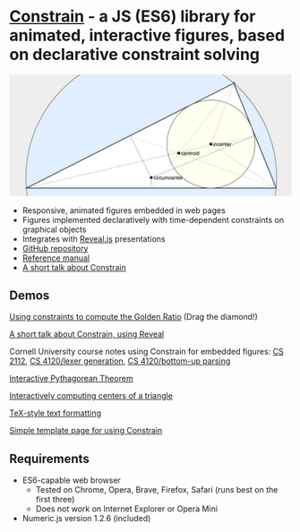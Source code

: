# [Constrain](https://andrewcmyers.github.io/constrain/) - a JS (ES6) library for animated, interactive figures, based on declarative constraint solving
![Triangle image](images/triangle.png)
- Responsive, animated figures embedded in web pages
- Figures implemented declaratively with time-dependent constraints on graphical objects
- Integrates with [Reveal.js](https://revealjs.com) presentations
- [GitHub repository](https://github.com/andrewcmyers/constrain)
- [Reference manual](https://andrewcmyers.github.io/constrain/doc)
- [A short talk about Constrain](https://www.youtube.com/watch?v=UN_HOWSijNI)

## Demos

[Using constraints to compute the Golden Ratio](https://andrewcmyers.github.io/constrain/examples/spiral.html) (Drag the diamond!)

[A short talk about Constrain, using Reveal](https://andrewcmyers.github.io/constrain/examples/talk.html)

Cornell University course notes using Constrain for embedded figures: [CS 2112](https://www.cs.cornell.edu/courses/cs2112/2019fa/lectures/lecture.html?id=objects),
[CS 4120/lexer generation](https://www.cs.cornell.edu/courses/cs4120/2021sp/notes.html?id=leximpl),
[CS 4120/bottom-up parsing](https://www.cs.cornell.edu/courses/cs4120/2021sp/notes.html?id=bottomup)

[Interactive Pythagorean Theorem](https://andrewcmyers.github.io/constrain/examples/pythagoras.html)

[Interactively computing centers of a triangle](https://andrewcmyers.github.io/constrain/examples/triangles.html)

[TeX-style text formatting](https://andrewcmyers.github.io/constrain/examples/text-format.html)

[Simple template page for using Constrain](https://andrewcmyers.github.io/constrain/examples/template.html)

## Requirements

- ES6-capable web browser
    - Tested on Chrome, Opera, Brave, Firefox, Safari (runs best on the first three)
    - Does not work on Internet Explorer or Opera Mini
- Numeric.js version 1.2.6 (included)
